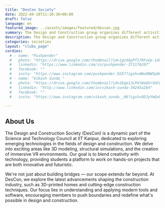 ```yaml
---
title: "DesCon Society"
date: 2022-04-18T11:10:36+08:00
draft: false
language: en
featured_image: ../assets/images/featured/descon.jpg
summary: The Design and Construction group organizes different activities including designing of popsicle bridge, Spaghetti Bridge and other types of bridges. Along with that different structural analysis are performed practically. Students are encouraged to perform activities on their own ideas and use of different softwares for structural analysis. Basics of designing and softwares are taught through lectures and workshops throughout the year.
description: The Design and Construction group organizes different activities including designing of popsicle bridge, Spaghetti Bridge and other types of bridges. Along with that different structural analysis are performed practically. Students are encouraged to perform activities on their own ideas and use of different softwares for structural analysis. Basics of designing and softwares are taught through lectures and workshops throughout the year.
categories: societies
layout: "clubs_page"
cordies:
  # - name: "Pushpender"
  #   photo: "https://drive.google.com/thumbnail?id=1gzXGpPfI7RFxUp-1dXUirKWWkeswV4iH&sz=w1000"
  #   linkedin: "https://www.linkedin.com/in/pushpender-371176287"
  #   facebook: ""
  #   insta: "https://www.instagram.com/pushpender.9257?igsh=OWo0NW5pOGpjNTEz"
  # - name: "Vikash Sunda "
  #   photo: "https://drive.google.com/thumbnail?id=1Eqe1JLPmlWaOVrSUCCEk7yhGe9rppnK7&sz=w1000"
  #   linkedin: "http://www.linkedin.com/in/vikash-sunda-34245a2b4"
  #   facebook: ""
  #   insta: "https://www.instagram.com/vikash_sunda__06?igsh=ODJyYmQxbTZ0YnJ5"
  
---
```

## About Us
The Design and Construction Society (DesCon) is a dynamic part of the Science and Technology Council at IIT Kanpur, dedicated to exploring emerging technologies in the fields of design and construction. We delve into exciting areas like 3D modeling, structural simulations, and the creation of immersive VR environments. Our goal is to blend creativity with technology, providing students a platform to work on hands-on projects that are both innovative and futuristic.

We're not just about building bridges — our scope extends far beyond. At DesCon, we explore the latest advancements shaping the construction industry, such as 3D-printed homes and cutting-edge construction techniques. Our focus lies in understanding and applying modern tools and software, encouraging members to push boundaries and redefine what's possible in design and construction.